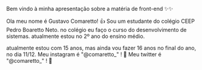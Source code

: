 Bem vindo à minha apresentação sobre a matéria de front-end ✨✨

Ola  meu nome é Gustavo Comaretto! 👍
Sou um estudante do colégio CEEP Pedro Boaretto Neto.
no colégio eu faço o curso do desenvolvimento de sistemas.
atualmente estou no 2º ano do ensino médio.

atualmente estou com 15 anos, mas ainda vou fazer 16 anos no final do ano, no dia 11/12.
Meu instagram é "@comaretto_" ! 🙊
Meu twitter é "@comaretto_" ! 🙊
